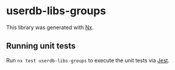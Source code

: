 # userdb-libs-groups

This library was generated with [Nx](https://nx.dev).

## Running unit tests

Run `nx test userdb-libs-groups` to execute the unit tests via [Jest](https://jestjs.io).
